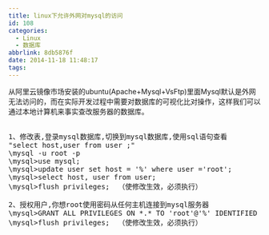 ```yaml
---
title: linux下允许外网对mysql的访问
id: 108
categories:
  - Linux
  - 数据库
abbrlink: 8db5876f
date: 2014-11-18 11:48:17
tags:
---
```


从阿里云镜像市场安装的ubuntu(Apache+Mysql+VsFtp)里面Mysql默认是外网无法访问的，而在实际开发过程中需要对数据库的可视化比对操作，这样我们可以通过本地计算机来事实查改服务器的数据库。
<pre lang="mysql">

1、修改表,登录mysql数据库,切换到mysql数据库,使用sql语句查看
"select host,user from user ;"
\mysql -u root -p
\mysql>use mysql; 
\mysql>update user set host = '%' where user ='root'; 
\mysql>select host, user from user; 
\mysql>flush privileges;  （使修改生效，必须执行）

2、授权用户,你想root使用密码从任何主机连接到mysql服务器
\mysql>GRANT ALL PRIVILEGES ON *.* TO 'root'@'%' IDENTIFIED BY 'admin1234' WITH GRANT OPTION;
\mysql>flush privileges;  （使修改生效，必须执行）

</pre>